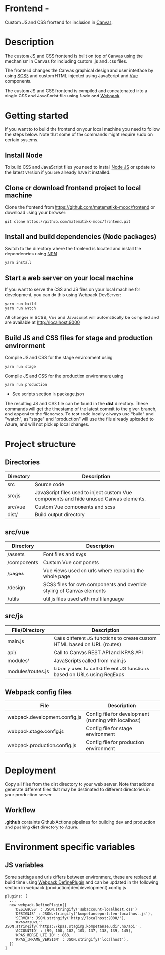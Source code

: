 # Frontend -

Custom JS and CSS frontend for inclusion in [Canvas](http://www.instructure.com/).

# Description

The custom JS and CSS frontend is built on top of Canvas using the mechanism in Canvas for including custom .js and .css files.

The frontend changes the Canvas graphical design and user interface by using [SCSS](https://sass-lang.com/) and custom HTML injected using JavaScript and [Vue](https://vuejs.org/) components.

The custom JS and CSS frontend is compiled and concatenated into a single CSS and JavaScript file using Node and [Webpack](https://webpack.js.org/)

# Getting started

If you want to to build the frontend on your local machine you need to follow the steps below. Note that some of the commands might require sudo on certain systems.

## Install Node

To build CSS and JavaScript files you need to install [Node JS](http://nodejs.org) or update to the latest version if you are already have it installed.

## Clone or download frontend project to local machine

Clone the frontend from https://github.com/matematikk-mooc/frontend or download using your browser:

```
git clone https://github.com/matematikk-mooc/frontend.git
```

## Install and build dependencies (Node packages)

Switch to the directory where the frontend is located and install the dependencies using [NPM](https://www.npmjs.com/).


```
yarn install
```


## Start a web server on your local machine

If you want to serve the CSS and JS files on your local machine for development, you can do this using Webpack DevServer:

```
yarn run build
yarn run watch
```

All changes in SCSS, Vue and Javascript will automatically be compiled and are available at [http://localhost:9000](http://localhost:9000/)


## Build JS and CSS files for stage and production environment
Compile JS and CSS for the stage environment using

```
yarn run stage
```


Compile JS and CSS for the production environment using

```
yarn run production
```


* See scripts section in package.json

The resulting JS and CSS file can be found in the **dist** directory. These commands will get the timestamp of the latest commit to the given branch, and append to the filenames.
To test code locally allways use "build" and "watch", as "stage" and "production" will use the file already uploaded to Azure, and will not pick up local changes.

# Project structure

## Directories

| Directory | Description |
| --- | --- |
| src | Source code |
| src/js | JavaScript files used to inject custom Vue components and hide unused Canvas elements. |
| src/vue | Custom Vue components and scss |
| dist/ | Build output directory |

## src/vue

| Directory | Description |
| --- | --- |
| /assets | Font files and svgs |
| /components | Custom Vue componets |
| /pages | Vue views used on urls where replacing the whole page |
| /design | SCSS files for own components and override styling of Canvas elements |
| /utils | util js files used with multilanguage |

## src/js

| File/Directory | Description |
| --- | --- |
| main.js | Calls different JS functions to create custom HTML based on URL (routes) |
| api/ | Call to Canvas REST API and KPAS API |
| modules/ | JavaScripts called from main.js |
| modules/routes.js | Library used to call different JS functions based on URLs using RegExps |

## Webpack config files

| File | Description |
| --- | --- |
| webpack.development.config.js | Config file for development (running with localhost) |
| webpack.stage.config.js | Config file for stage environment |
| webpack.production.config.js | Config file for production environment |


# Deployment

Copy all files from the dist directory to your web server.
Note that addons generate different files that may be destinated to different directories in your production server.

## Workflow

**.github** containts Github Actions pipelines for building dev and production and pushing **dist** directory to Azure.

# Environment specific variables

## JS variables
Some settings and urls differs between environment, these are replaced at build time using [Webpack DefinePlugin](https://webpack.js.org/plugins/define-plugin/) and can be updated in the following section in webpack.(production|dev|development).config.js

```
plugins: [
  ...
  new webpack.DefinePlugin({
    'DESIGNCSS' : JSON.stringify('subaccount-localhost.css'),
    'DESIGNJS' : JSON.stringify('kompetanseportalen-localhost.js'),
    'SERVER': JSON.stringify('http://localhost:9000/'),
    'KPASAPIURL': JSON.stringify('https://kpas.staging.kompetanse.udir.no/api'),
    'ACCOUNTID' : [99, 100, 102, 103, 137, 138, 139, 145],
    'KPAS_MERGE_LTI_ID' : 863,
    'KPAS_IFRAME_VERSION' : JSON.stringify('localhost'),
  })
]
```
